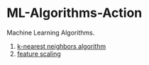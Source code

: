 # ML-Algorithms-Action
Machine Learning Algorithms.

1. [k-nearest neighbors algorithm](01kNN/)
2. [feature scaling](02Feature-Scaling/)
